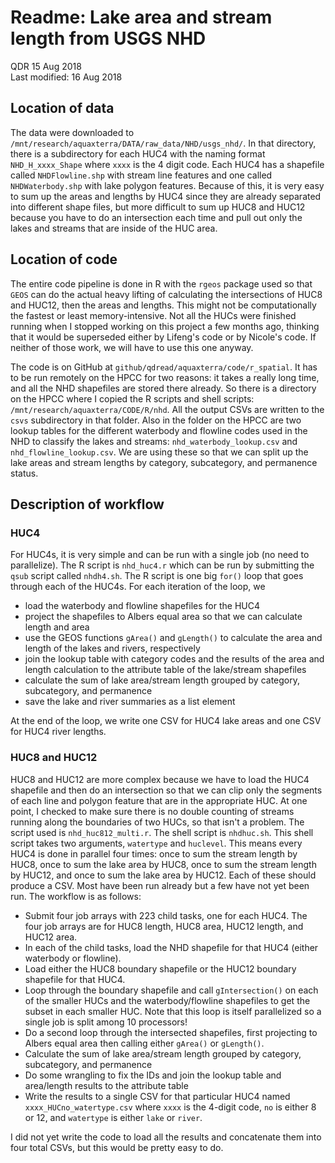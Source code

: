 # Readme: Lake area and stream length from USGS NHD

QDR 15 Aug 2018  
Last modified: 16 Aug 2018

## Location of data

The data were downloaded to `/mnt/research/aquaxterra/DATA/raw_data/NHD/usgs_nhd/`. In that directory, there is a subdirectory for each HUC4 with the naming format `NHD_H_xxxx_Shape` where `xxxx` is the 4 digit code. Each HUC4 has a shapefile called `NHDFlowline.shp` with stream line features and one called `NHDWaterbody.shp` with lake polygon features. Because of this, it is very easy to sum up the areas and lengths by HUC4 since they are already separated into different shape files, but more difficult to sum up HUC8 and HUC12 because you have to do an intersection each time and pull out only the lakes and streams that are inside of the HUC area. 

## Location of code

The entire code pipeline is done in R with the `rgeos` package used so that `GEOS` can do the actual heavy lifting of calculating the intersections of HUC8 and HUC12, then the areas and lengths. This might not be computationally the fastest or least memory-intensive. Not all the HUCs were finished running when I stopped working on this project a few months ago, thinking that it would be superseded either by Lifeng's code or by Nicole's code. If neither of those work, we will have to use this one anyway.

The code is on GitHub at `github/qdread/aquaxterra/code/r_spatial`. It has to be run remotely on the HPCC for two reasons: it takes a really long time, and all the NHD shapefiles are stored there already. So there is a directory on the HPCC where I copied the R scripts and shell scripts: `/mnt/research/aquaxterra/CODE/R/nhd`. All the output CSVs are written to the `csvs` subdirectory in that folder. Also in the folder on the HPCC are two lookup tables for the different waterbody and flowline codes used in the NHD to classify the lakes and streams: `nhd_waterbody_lookup.csv` and `nhd_flowline_lookup.csv`. We are using these so that we can split up the lake areas and stream lengths by category, subcategory, and permanence status.

## Description of workflow

### HUC4

For HUC4s, it is very simple and can be run with a single job (no need to parallelize). The R script is `nhd_huc4.r` which can be run by submitting the `qsub` script called `nhdh4.sh`. The R script is one big `for()` loop that goes through each of the HUC4s. For each iteration of the loop, we

- load the waterbody and flowline shapefiles for the HUC4
- project the shapefiles to Albers equal area so that we can calculate length and area
- use the GEOS functions `gArea()` and `gLength()` to calculate the area and length of the lakes and rivers, respectively
- join the lookup table with category codes and the results of the area and length calculation to the attribute table of the lake/stream shapefiles
- calculate the sum of lake area/stream length grouped by category, subcategory, and permanence
- save the lake and river summaries as a list element

At the end of the loop, we write one CSV for HUC4 lake areas and one CSV for HUC4 river lengths.

### HUC8 and HUC12

HUC8 and HUC12 are more complex because we have to load the HUC4 shapefile and then do an intersection so that we can clip only the segments of each line and polygon feature that are in the appropriate HUC. At one point, I checked to make sure there is no double counting of streams running along the boundaries of two HUCs, so that isn't a problem. The script used is `nhd_huc812_multi.r`. The shell script is `nhdhuc.sh`. This shell script takes two arguments, `watertype` and `huclevel`. This means every HUC4 is done in parallel four times: once to sum the stream length by HUC8, once to sum the lake area by HUC8, once to sum the stream length by HUC12, and once to sum the lake area by HUC12. Each of these should produce a CSV. Most have been run already but a few have not yet been run. The workflow is as follows:

- Submit four job arrays with 223 child tasks, one for each HUC4. The four job arrays are for HUC8 length, HUC8 area, HUC12 length, and HUC12 area.
- In each of the child tasks, load the NHD shapefile for that HUC4 (either waterbody or flowline).
- Load either the HUC8 boundary shapefile or the HUC12 boundary shapefile for that HUC4.
- Loop through the boundary shapefile and call `gIntersection()` on each of the smaller HUCs and the waterbody/flowline shapefiles to get the subset in each smaller HUC. Note that this loop is itself parallelized so a single job is split among 10 processors!
- Do a second loop through the intersected shapefiles, first projecting to Albers equal area then calling either `gArea()` or `gLength()`.
- Calculate the sum of lake area/stream length grouped by category, subcategory, and permanence
- Do some wrangling to fix the IDs and join the lookup table and area/length results to the attribute table
- Write the results to a single CSV for that particular HUC4 named `xxxx_HUCno_watertype.csv` where `xxxx` is the 4-digit code, `no` is either 8 or 12, and `watertype` is either `lake` or `river`.

I did not yet write the code to load all the results and concatenate them into four total CSVs, but this would be pretty easy to do.